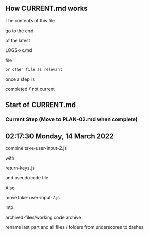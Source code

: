## How CURRENT.md works

The contents of this file

go to the end

of the latest 

LOGS-xx.md

file

    or other file as relevant

once a step is 

completed / not current

## Start of CURRENT.md

### Current Step (Move to PLAN-02.md when complete)

## 02:17:30 Monday, 14 March 2022

combine take-user-input-2.js

with

return-keys.js

and pseudocode file


Also 

move take-user-input-2.js

into 

archived-files/working code archive

rename last part and all files / folders from underscores to dashes